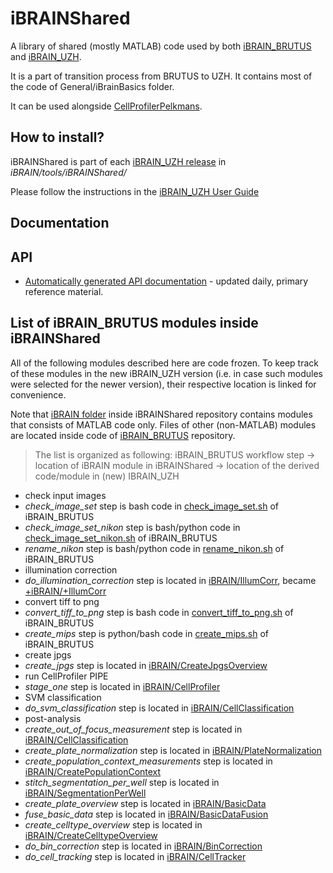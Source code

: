 iBRAINShared
============

A library of shared (mostly MATLAB) code used by both [iBRAIN_BRUTUS](https://github.com/pelkmanslab/iBRAIN_BRUTUS) and [iBRAIN_UZH](https://github.com/pelkmanslab/iBRAIN_UZH).

It is a part of transition process from BRUTUS to UZH.  It contains most of the code of 
General/iBrainBasics folder.

It can be used alongside [CellProfilerPelkmans](https://github.com/pelkmanslab/CellProfilerPelkmans).

## How to install?

iBRAINShared is part of each [iBRAIN_UZH release](https://github.com/pelkmanslab/iBRAIN_UZH/releases) in *iBRAIN/tools/iBRAINShared/*

Please follow the instructions in the [iBRAIN_UZH User Guide](https://github.com/pelkmanslab/iBRAIN_UZH/blob/master/doc/USER_GUIDE.md)

## Documentation

## API

* [Automatically generated API documentation](http://jenkins.pelkmanslab.org/job/iBRAINShared_Master/iBRAINShared_API_Documentation/) -  updated daily, primary reference material.

## List of iBRAIN_BRUTUS modules inside iBRAINShared

All of the following modules described here are code frozen. To keep track of these modules in the new iBRAIN_UZH version (i.e. in case such modules were selected for the newer version), their respective location is linked for convenience. 

Note that [iBRAIN folder](https://github.com/pelkmanslab/iBRAINShared/tree/master/iBRAIN) inside iBRAINShared repository contains modules that consists of MATLAB code only. Files of other (non-MATLAB) modules are located inside code of [iBRAIN_BRUTUS](https://github.com/pelkmanslab/iBRAIN_BRUTUS) repository.

> The list is organized as following: 
> iBRAIN_BRUTUS workflow step -> location of iBRAIN module in iBRAINShared -> location of the derived code/module in (new) IBRAIN_UZH

- check input images
 - *check_image_set* step is bash code in [check_image_set.sh](https://github.com/pelkmanslab/iBRAIN_BRUTUS/blob/master/iBRAIN/core/modules/check_image_set.sh) of iBRAIN_BRUTUS
 - *check_image_set_nikon* step is bash/python code in [check_image_set_nikon.sh](https://github.com/pelkmanslab/iBRAIN_BRUTUS/blob/master/iBRAIN/core/modules/check_image_set_nikon.sh) of iBRAIN_BRUTUS
 - *rename_nikon* step is bash/python code in [rename_nikon.sh](https://github.com/pelkmanslab/iBRAIN_BRUTUS/blob/master/iBRAIN/core/modules/rename_nikon.sh) of iBRAIN_BRUTUS
- illumination correction
 - *do_illumination_correction* step is located in [iBRAIN/IllumCorr](https://github.com/pelkmanslab/iBRAINShared/tree/master/iBRAIN/IllumCorr), became [+iBRAIN/+IllumCorr](https://github.com/pelkmanslab/iBRAIN_UZH/tree/master/iBRAIN/modules/matlab/+iBRAIN/+IllumCorr)
- convert tiff to png
 - *convert_tiff_to_png* step is bash code in [convert_tiff_to_png.sh](https://github.com/pelkmanslab/iBRAIN_BRUTUS/blob/master/iBRAIN/core/modules/convert_tiff_to_png.sh) of iBRAIN_BRUTUS
 - *create_mips* step is python/bash code in [create_mips.sh](https://github.com/pelkmanslab/iBRAIN_BRUTUS/blob/master/iBRAIN/core/modules/create_mips.sh) of iBRAIN_BRUTUS
- create jpgs
 - *create_jpgs* step is located in [iBRAIN/CreateJpgsOverview](https://github.com/pelkmanslab/iBRAINShared/tree/master/iBRAIN/CreateJpgsOverview)
- run CellProfiler PIPE
 - *stage_one* step is located in [iBRAIN/CellProfiler](https://github.com/pelkmanslab/iBRAINShared/tree/master/iBRAIN/CellProfiler)
- SVM classification
 - *do_svm_classification* step is located in [iBRAIN/CellClassification](https://github.com/pelkmanslab/iBRAINShared/tree/master/iBRAIN/CellClassification)
- post-analysis
 - *create_out_of_focus_measurement* step is located in [iBRAIN/CellClassification](https://github.com/pelkmanslab/iBRAINShared/tree/master/iBRAIN/CellClassification)
 - *create_plate_normalization* step is located in [iBRAIN/PlateNormalization](https://github.com/pelkmanslab/iBRAINShared/tree/master/iBRAIN/PlateNormalization)
 - *create_population_context_measurements* step is located in [iBRAIN/CreatePopulationContext](https://github.com/pelkmanslab/iBRAINShared/tree/master/iBRAIN/CreatePopulationContext)
 - *stitch_segmentation_per_well* step is located in [iBRAIN/SegmentationPerWell](https://github.com/pelkmanslab/iBRAINShared/tree/master/iBRAIN/SegmentationPerWell)
 - *create_plate_overview* step is located in [iBRAIN/BasicData](https://github.com/pelkmanslab/iBRAINShared/tree/master/iBRAIN/BasicData)
 - *fuse_basic_data* step is located in [iBRAIN/BasicDataFusion](https://github.com/pelkmanslab/iBRAINShared/tree/master/iBRAIN/BasicDataFusion)
 - *create_celltype_overview* step is located in [iBRAIN/CreateCelltypeOverview](https://github.com/pelkmanslab/iBRAINShared/tree/master/iBRAIN/CreateCelltypeOverview)
 - *do_bin_correction* step is located in [iBRAIN/BinCorrection](https://github.com/pelkmanslab/iBRAINShared/tree/master/iBRAIN/BinCorrection)
 - *do_cell_tracking* step is located in [iBRAIN/CellTracker](https://github.com/pelkmanslab/iBRAINShared/tree/master/iBRAIN/CellTracker)
